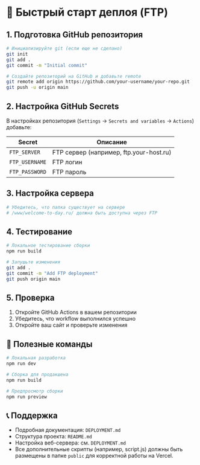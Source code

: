 # 🚀 Быстрый старт деплоя (FTP)

## 1. Подготовка GitHub репозитория

```bash
# Инициализируйте git (если еще не сделано)
git init
git add .
git commit -m "Initial commit"

# Создайте репозиторий на GitHub и добавьте remote
git remote add origin https://github.com/your-username/your-repo.git
git push -u origin main
```


## 2. Настройка GitHub Secrets

В настройках репозитория (`Settings` → `Secrets and variables` → `Actions`) добавьте:

| Secret | Описание |
|--------|----------|
| `FTP_SERVER` | FTP сервер (например, ftp.your-host.ru) |
| `FTP_USERNAME` | FTP логин |
| `FTP_PASSWORD` | FTP пароль |

## 3. Настройка сервера

```bash
# Убедитесь, что папка существует на сервере
# /www/welcome-to-day.ru/ должна быть доступна через FTP
```

## 4. Тестирование

```bash
# Локальное тестирование сборки
npm run build

# Запушьте изменения
git add .
git commit -m "Add FTP deployment"
git push origin main
```

## 5. Проверка

1. Откройте GitHub Actions в вашем репозитории
2. Убедитесь, что workflow выполнился успешно
3. Откройте ваш сайт и проверьте изменения

## 🔧 Полезные команды

```bash
# Локальная разработка
npm run dev

# Сборка для продакшена
npm run build

# Предпросмотр сборки
npm run preview
```

## 📞 Поддержка

- Подробная документация: `DEPLOYMENT.md`
- Структура проекта: `README.md`
- Настройка веб-сервера: см. `DEPLOYMENT.md` 
- Все дополнительные скрипты (например, script.js) должны быть размещены в папке `public` для корректной работы на Vercel. 